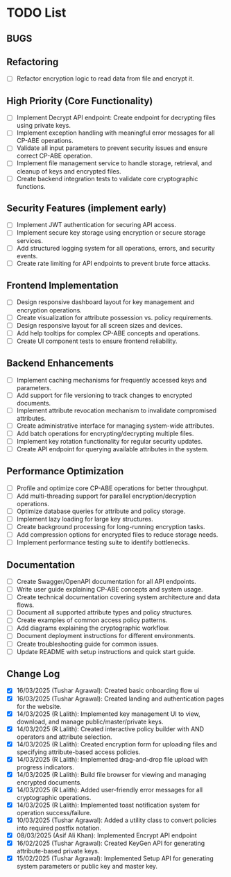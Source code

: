 # TODO List

## BUGS

## Refactoring

- [ ] Refactor encryption logic to read data from file and encrypt it.

## High Priority (Core Functionality)

- [ ] Implement Decrypt API endpoint: Create endpoint for decrypting files using private keys.
- [ ] Implement exception handling with meaningful error messages for all CP-ABE operations.
- [ ] Validate all input parameters to prevent security issues and ensure correct CP-ABE operation.
- [ ] Implement file management service to handle storage, retrieval, and cleanup of keys and encrypted files.
- [ ] Create backend integration tests to validate core cryptographic functions.

## Security Features (implement early)

- [ ] Implement JWT authentication for securing API access.
- [ ] Implement secure key storage using encryption or secure storage services.
- [ ] Add structured logging system for all operations, errors, and security events.
- [ ] Create rate limiting for API endpoints to prevent brute force attacks.

## Frontend Implementation

- [ ] Design responsive dashboard layout for key management and encryption operations.
- [ ] Create visualization for attribute possession vs. policy requirements.
- [ ] Design responsive layout for all screen sizes and devices.
- [ ] Add help tooltips for complex CP-ABE concepts and operations.
- [ ] Create UI component tests to ensure frontend reliability.

## Backend Enhancements

- [ ] Implement caching mechanisms for frequently accessed keys and parameters.
- [ ] Add support for file versioning to track changes to encrypted documents.
- [ ] Implement attribute revocation mechanism to invalidate compromised attributes.
- [ ] Create administrative interface for managing system-wide attributes.
- [ ] Add batch operations for encrypting/decrypting multiple files.
- [ ] Implement key rotation functionality for regular security updates.
- [ ] Create API endpoint for querying available attributes in the system.

## Performance Optimization

- [ ] Profile and optimize core CP-ABE operations for better throughput.
- [ ] Add multi-threading support for parallel encryption/decryption operations.
- [ ] Optimize database queries for attribute and policy storage.
- [ ] Implement lazy loading for large key structures.
- [ ] Create background processing for long-running encryption tasks.
- [ ] Add compression options for encrypted files to reduce storage needs.
- [ ] Implement performance testing suite to identify bottlenecks.

## Documentation

- [ ] Create Swagger/OpenAPI documentation for all API endpoints.
- [ ] Write user guide explaining CP-ABE concepts and system usage.
- [ ] Create technical documentation covering system architecture and data flows.
- [ ] Document all supported attribute types and policy structures.
- [ ] Create examples of common access policy patterns.
- [ ] Add diagrams explaining the cryptographic workflow.
- [ ] Document deployment instructions for different environments.
- [ ] Create troubleshooting guide for common issues.
- [ ] Update README with setup instructions and quick start guide.

## Change Log

- [x] 16/03/2025 (Tushar Agrawal): Created basic onboarding flow ui
- [x] 16/03/2025 (Tushar Agrawal): Created landing and authentication pages for the website.
- [x] 14/03/2025 (R Lalith): Implemented key management UI to view, download, and manage public/master/private keys.
- [x] 14/03/2025 (R Lalith): Created interactive policy builder with AND operators and attribute selection.
- [x] 14/03/2025 (R Lalith): Created encryption form for uploading files and specifying attribute-based access policies.
- [x] 14/03/2025 (R Lalith): Implemented drag-and-drop file upload with progress indicators.
- [x] 14/03/2025 (R Lalith): Build file browser for viewing and managing encrypted documents.
- [x] 14/03/2025 (R Lalith): Added user-friendly error messages for all cryptographic operations.
- [x] 14/03/2025 (R Lalith): Implemented toast notification system for operation success/failure.
- [x] 10/03/2025 (Tushar Agrawal): Added a utility class to convert policies into required postfix notation.
- [x] 08/03/2025 (Asif Ali Khan): Implemented Encrypt API endpoint
- [x] 16/02/2025 (Tushar Agrawal): Created KeyGen API for generating attribute-based private keys.
- [x] 15/02/2025 (Tushar Agrawal): Implemented Setup API for generating system parameters or public key and master key.
